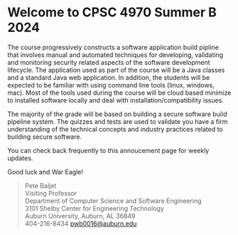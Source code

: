 
# Welcome to CPSC 4970 Summer B 2024

The course progressively constructs a software application build pipline that involves manual and automated techniques for developing, validating and monitoring security related aspects of the software development lifecycle.  The application used as part of the course will be a Java classes and a standard Java web application.  In addition, the students will be expected to be familiar with using command line tools (linux, windows, mac).  Most of the tools used during the course will be cloud based minimize to installed software locally and deal with installation/compatibility issues. 

The majority of the grade will be based on building a secure software build pipeline system.  The quizzes and tests are used to validate you have a firm understanding of the technical concepts and industry practices related to building secure software.

You can check back frequently to this annoucement page for weekly updates.

Good luck and War Eagle!

> Pete Baljet  
> Visiting Professor  
> Department of Computer Science and Software Engineering  
> 3101 Shelby Center for Engineering Technology  
> Auburn University, Auburn, AL 36849  
> 404-216-8434 pwb0016@auburn.edu  

